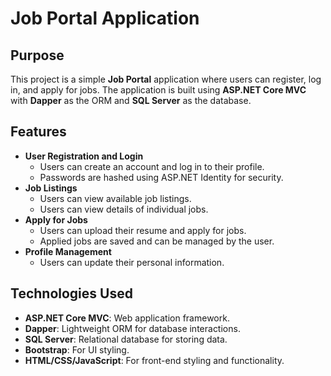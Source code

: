 # Job Portal Application

## Purpose
This project is a simple **Job Portal** application where users can register, log in, and apply for jobs. The application is built using **ASP.NET Core MVC** with **Dapper** as the ORM and **SQL Server** as the database.

## Features
- **User Registration and Login**
    - Users can create an account and log in to their profile.
    - Passwords are hashed using ASP.NET Identity for security.
- **Job Listings**
    - Users can view available job listings.
    - Users can view details of individual jobs.
- **Apply for Jobs**
    - Users can upload their resume and apply for jobs.
    - Applied jobs are saved and can be managed by the user.
- **Profile Management**
    - Users can update their personal information.

## Technologies Used
- **ASP.NET Core MVC**: Web application framework.
- **Dapper**: Lightweight ORM for database interactions.
- **SQL Server**: Relational database for storing data.
- **Bootstrap**: For UI styling.
- **HTML/CSS/JavaScript**: For front-end styling and functionality.
